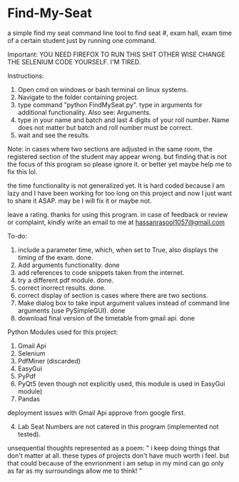 # Find-My-Seat
a simple find my seat command line tool to find seat #, exam hall, exam time of a certain student just by running one command.

Important: YOU NEED FIREFOX TO RUN THIS SHIT OTHER WISE CHANGE THE SELENIUM CODE YOURSELF. I'M TIRED.

Instructions:
1. Open cmd on windows or bash terminal on linux systems.
2. Navigate to the folder containing project.
3. type command "python FindMySeat.py". type in arguments for additional functionality. Also see: Arguments.
4. type in your name and batch and last 4 digits of your roll number. Name does not matter but batch and roll number
	must be correct.
5. wait and see the results.

Note: in cases where two sections are adjusted in the same room, the registered section of the student may appear wrong.
but finding that is not the focus of this program so please ignore it. or better yet maybe help me to fix this lol.

the time functionality is not generalized yet. It is hard coded because I am lazy and I have been working for too long on this project and now I just want to share it ASAP.
may be I will fix it or maybe not.

leave a rating. thanks for using this program.
in case of feedback or review or complaint, kindly write an email to me at hassanrasool1057@gmail.com

To-do:
1. include a parameter time, which, when set to True, also displays the timing of the exam. done.
2. Add arguments functionality. done
3. add references to code snippets taken from the internet.
4. try a different pdf module. done.
5. correct inorrect results. done.
6. correct display of section is cases where there are two sections.
7. Make dialog box to take input argument values instead of command line arguments (use PySimpleGUI). done
8. download final version of the timetable from gmail api. done

Python Modules used for this project:
1. Gmail Api
2. Selenium
3. PdfMiner (discarded)
4. EasyGui
5. PyPdf
6. PyQt5 (even though not explicitly used, this module is used in EasyGui module)
7. Pandas

deployment issues with Gmail Api approve from google first. 

4. Lab Seat Numbers are not catered in this program (implemented not tested).

unsequential thoughts represented as a poem:
"
i keep doing things that don't matter at all.
these types of projects don't have much worth i feel.
but that could because of the envrionment i am setup in
my mind can go only as far as my surroundings allow me to think!
"
